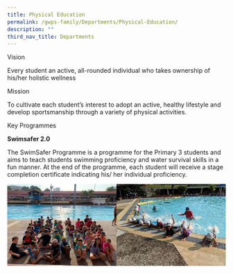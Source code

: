 ```yaml
---
title: Physical Education
permalink: /gwps-family/Departments/Physical-Education/
description: ""
third_nav_title: Departments
---
```

Vision  

Every student an active, all-rounded individual who takes ownership of his/her holistic wellness

  

Mission 

To cultivate each student’s interest to adopt an active, healthy lifestyle and develop sportsmanship through a variety of physical activities.

Key Programmes

**Swimsafer 2.0**  

The SwimSafer Programme is a programme for the Primary 3 students and aims to teach students swimming proficiency and water survival skills in a fun manner. At the end of the programme, each student will receive a stage completion certificate indicating his/ her individual proficiency.

<img src="/images/image01.jpeg" 
     style="width:50%"><img src="/images/image03.jpeg" 
     style="width:50%">